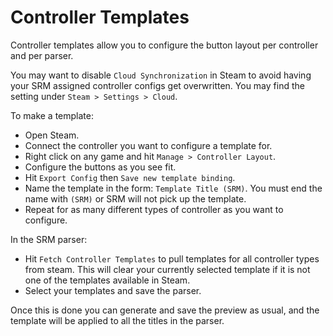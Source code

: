 # Controller Templates
Controller templates allow you to configure the button layout per controller and per parser. 

You may want to disable `Cloud Synchronization` in Steam to avoid having your SRM assigned controller configs get overwritten.
You may find the setting under `Steam > Settings > Cloud`.

To make a template:
* Open Steam.
* Connect the controller you want to configure a template for.
* Right click on any game and hit `Manage > Controller Layout`.
* Configure the buttons as you see fit.
* Hit `Export Config` then `Save new template binding`.
* Name the template in the form: `Template Title (SRM)`. You must end the name with `(SRM)` or SRM will not pick up the template.
* Repeat for as many different types of controller as you want to configure.

In the SRM parser: 
* Hit `Fetch Controller Templates` to pull templates for all controller types from steam. This will clear your currently selected template if it is not one of the templates available in Steam.
* Select your templates and save the parser.

Once this is done you can generate and save the preview as usual, and the template will be applied to all the titles in the parser.


